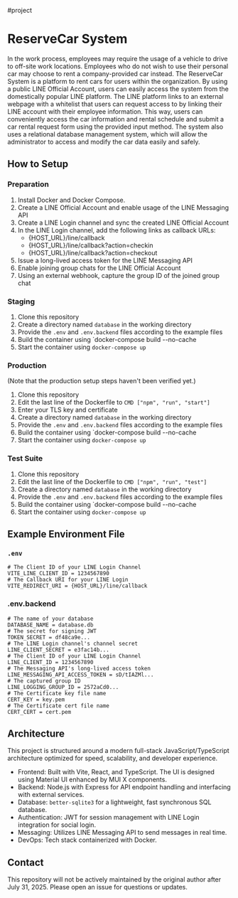 #project
# ReserveCar System

In the work process, employees may require the usage of a vehicle to drive to off-site work locations. Employees who do not wish to use their personal car may choose to rent a company-provided car instead. The ReserveCar System is a platform to rent cars for users within the organization. By using a public LINE Official Account, users can easily access the system from the domestically popular LINE platform. The LINE platform links to an external webpage with a whitelist that users can request access to by linking their LINE account with their employee information. This way, users can conveniently access the car information and rental schedule and submit a car rental request form using the provided input method. The system also uses a relational database management system, which will allow the administrator to access and modify the car data easily and safely.
## How to Setup
### Preparation
1. Install Docker and Docker Compose.
2. Create a LINE Official Account and enable usage of the LINE Messaging API
3. Create a LINE Login channel and sync the created LINE Official Account
4. In the LINE Login channel, add the following links as callback URLs:
	- {HOST_URL}/line/callback
	- {HOST_URL}/line/callback?action=checkin
	- {HOST_URL}/line/callback?action=checkout
5. Issue a long-lived access token for the LINE Messaging API
6. Enable joining group chats for the LINE Official Account
7. Using an external webhook, capture the group ID of the joined group chat
### Staging
1. Clone this repository
2. Create a directory named `database` in the working directory
3. Provide the `.env` and `.env.backend` files according to the example files
4. Build the container using `docker-compose build --no-cache
5. Start the container using `docker-compose up`
### Production
(Note that the production setup steps haven't been verified yet.)
1. Clone this repository
2. Edit the last line of the Dockerfile to `CMD ["npm", "run", "start"]`
3. Enter your TLS key and certificate
4. Create a directory named `database` in the working directory
5. Provide the `.env` and `.env.backend` files according to the example files
6. Build the container using `docker-compose build --no-cache
7. Start the container using `docker-compose up`
### Test Suite
1. Clone this repository
2. Edit the last line of the Dockerfile to `CMD ["npm", "run", "test"]`
3. Create a directory named `database` in the working directory
4. Provide the `.env` and `.env.backend` files according to the example files
5. Build the container using `docker-compose build --no-cache
6. Start the container using `docker-compose up`
## Example Environment File
### `.env`
```
# The Client ID of your LINE Login Channel
VITE_LINE_CLIENT_ID = 1234567890
# The Callback URI for your LINE Login
VITE_REDIRECT_URI = {HOST_URL}/line/callback
```
### .env.backend
```
# The name of your database
DATABASE_NAME = database.db
# The secret for signing JWT
TOKEN_SECRET = df48ca9e...
# The LINE Login channel's channel secret
LINE_CLIENT_SECRET = e3fac14b...
# The Client ID of your LINE Login Channel
LINE_CLIENT_ID = 1234567890
# The Messaging API's long-lived access token
LINE_MESSAGING_API_ACCESS_TOKEN = sD/tIAZMl...
# The captured group ID
LINE_LOGGING_GROUP_ID = 2572aCd0...
# The Certificate key file name
CERT_KEY = key.pem
# The Certificate cert file name
CERT_CERT = cert.pem
```
## Architecture
This project is structured around a modern full-stack JavaScript/TypeScript architecture optimized for speed, scalability, and developer experience.
- Frontend: Built with Vite, React, and TypeScript. The UI is designed using Material UI enhanced by MUI X components.
- Backend: Node.js with Express for API endpoint handling and interfacing with external services.
- Database: `better-sqlite3` for a lightweight, fast synchronous SQL database.
- Authentication: JWT for session management with LINE Login integration for social login.
- Messaging: Utilizes LINE Messaging API to send messages in real time.
- DevOps: Tech stack containerized with Docker.
## Contact
This repository will not be actively maintained by the original author after July 31, 2025. Please open an issue for questions or updates. 
